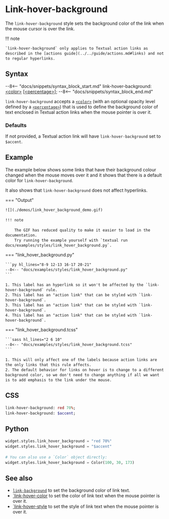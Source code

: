 # Link-hover-background

The `link-hover-background` style sets the background color of the link when the mouse cursor is over the link.

!!! note

    `link-hover-background` only applies to Textual action links as described in the [actions guide](../../guide/actions.md#links) and not to regular hyperlinks.

## Syntax

--8<-- "docs/snippets/syntax_block_start.md"
link-hover-background: <a href="../../css_types/color">&lt;color&gt;</a> [<a href="../../css_types/percentage">&lt;percentage&gt;</a>];
--8<-- "docs/snippets/syntax_block_end.md"

`link-hover-background` accepts a [`<color>`](../../css_types/color.md) (with an optional opacity level defined by a [`<percentage>`](../../css_types/percentage.md)) that is used to define the background color of text enclosed in Textual action links when the mouse pointer is over it.

### Defaults

If not provided, a Textual action link will have `link-hover-background` set to `$accent`.

## Example

The example below shows some links that have their background colour changed when the mouse moves over it and it shows that there is a default color for `link-hover-background`.

It also shows that `link-hover-background` does not affect hyperlinks.

=== "Output"

    ![](./demos/link_hover_background_demo.gif)

    !!! note

        The GIF has reduced quality to make it easier to load in the documentation.
        Try running the example yourself with `textual run docs/examples/styles/link_hover_background.py`.

=== "link_hover_background.py"

    ```py hl_lines="8-9 12-13 16-17 20-21"
    --8<-- "docs/examples/styles/link_hover_background.py"
    ```

    1. This label has an hyperlink so it won't be affected by the `link-hover-background` rule.
    2. This label has an "action link" that can be styled with `link-hover-background`.
    3. This label has an "action link" that can be styled with `link-hover-background`.
    4. This label has an "action link" that can be styled with `link-hover-background`.

=== "link_hover_background.tcss"

    ```sass hl_lines="2 6 10"
    --8<-- "docs/examples/styles/link_hover_background.tcss"
    ```

    1. This will only affect one of the labels because action links are the only links that this rule affects.
    2. The default behavior for links on hover is to change to a different background color, so we don't need to change anything if all we want is to add emphasis to the link under the mouse.

## CSS

```sass
link-hover-background: red 70%;
link-hover-background: $accent;
```

## Python

```py
widget.styles.link_hover_background = "red 70%"
widget.styles.link_hover_background = "$accent"

# You can also use a `Color` object directly:
widget.styles.link_hover_background = Color(100, 30, 173)
```

## See also

 - [`link-background`](./link_background.md) to set the background color of link text.
 - [`link-hover-color](./link_hover_color.md) to set the color of link text when the mouse pointer is over it.
 - [`link-hover-style](./link_hover_style.md) to set the style of link text when the mouse pointer is over it.
